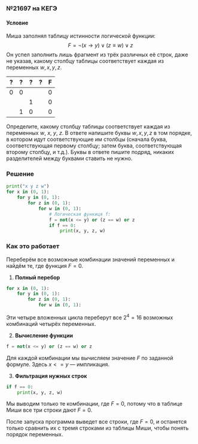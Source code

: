 ### №21697 на КЕГЭ

#### Условие

Миша заполнял таблицу истинности логической функции: $$F = \neg(x \to y) \lor (z \equiv w) \lor z$$
Он успел заполнить лишь фрагмент из трёх различных её строк, даже не указав, какому столбцу таблицы соответствует каждая из переменных $w, x, y, z$.

| ? | ? | ? | ? | F |
|:-:|:-:|:-:|:-:|:-:|
| 0 | 0 |   |   | 0 |
|   |   | 1 |   | 0 |
|   | 1 | 0 |   | 0 |

Определите, какому столбцу таблицы соответствует каждая из переменных $w$, $x$, $y$, $z$. В ответе напишите буквы $w, x, y, z$ в том порядке, в котором идут соответствующие им столбцы (сначала буква, соответствующая первому столбцу; затем буква, соответствующая второму столбцу, и т.д.). Буквы в ответе пишите подряд, никаких разделителей между буквами ставить не нужно.

### Решение

```python
print("x y z w")
for x in (0, 1):
    for y in (0, 1):
        for z in (0, 1):
            for w in (0, 1):
                # Логическая функиця f:
                f = not(x <= y) or (z == w) or z
                if f == 0:
                    print(x, y, z, w)
```

### Как это работает

Переберём все возможные комбинации значений переменных и найдём те, где функция $F = 0$.

1. **Полный перебор**
```python
for x in (0, 1):
    for y in (0, 1):
        for z in (0, 1):
            for w in (0, 1):
```
Эти четыре вложенных цикла переберут все $2^4 = 16$ возможных комбинаций четырёх переменных.

2. **Вычисление функции**
```python
f = not(x <= y) or (z == w) or z
```
Для каждой комбинации мы вычисляем значение $F$ по заданной формуле. Здесь $x <= y$ — импликация.

3. **Фильтрация нужных строк**
```python
if f == 0:
    print(x, y, z, w)
```
Мы выводим только те комбинации, где $F = 0$, потому что в таблице Миши все три строки дают $F = 0$.

После запуска программа выведет все строки, где $F = 0$, и останется только сравнить их с тремя строками из таблицы Миши, чтобы понять порядок переменных.